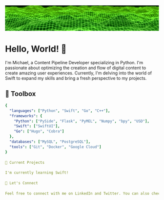 ![Background Image](https://github.com/michaeltrainor/michaeltrainor/blob/608c602c37aae909286372dd9a02956f0150c99c/background.jpg)

# Hello, World! 👋

I'm Michael, a Content Pipeline Developer specializing in Python. I'm passionate about optimizing the creation and flow of digital content to create amazing user experiences. Currently, I'm delving into the world of Swift to expand my skills and bring a fresh perspective to my projects.

## 🧰 Toolbox

```yml
{
  "languages": ["Python", "Swift", "Go", "C++"],
  "frameworks": {
    "Python": ["PySide", "Flask", "PyMEL", "Numpy", "bpy", "USD"],
    "Swift": ["SwiftUI"],
    "Go": ["Hugo", "Cobra"]
  },
  "databases": ["MySQL", "PostgreSQL"],
  "tools": ["Git", "Docker", "Google Cloud"]
}

🚀 Current Projects

I'm currently learning Swift! 

🤝 Let's Connect

Feel free to connect with me on LinkedIn and Twitter. You can also check out my portfolio for more about my work and experience.
